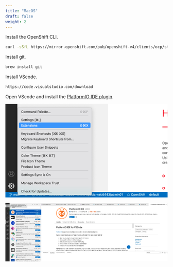 ```yaml
---
title: "MacOS"
draft: false
weight: 2
---
```


Install the OpenShift CLI.

```sh
curl -sSfL https://mirror.openshift.com/pub/openshift-v4/clients/ocp/stable/openshift-client-mac.tar.gz | tar -zx -C /usr/local/bin oc kubectl
```

Install git.

```sh
brew install git
```

Install VScode.

```sh
https://code.visualstudio.com/download
```

Open VScode and install the [PlatformIO IDE plugin](https://docs.platformio.org/en/latest/integration/ide/).

![Install1](images/install_platformio_1.png)

![Install2](images/install_platformio_2.png)